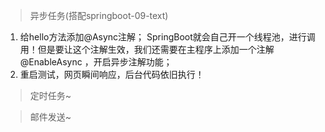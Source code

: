 >异步任务(搭配springboot-09-text)
1. 给hello方法添加@Async注解；
   SpringBoot就会自己开一个线程池，进行调用！但是要让这个注解生效，我们还需要在主程序上添加一个注解@EnableAsync ，开启异步注解功能；
2. 重启测试，网页瞬间响应，后台代码依旧执行！
>定时任务~ 
    
>邮件发送~ 
    
